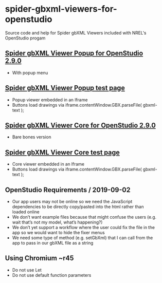 # spider-gbxml-viewers-for-openstudio

Source code and help for Spider gbXML Viewers included with NREL's OpenStudio progam


## [Spider gbXML Viewer Popup for OpenStudio 2.9.0]( https://www.ladybug.tools/spider-gbxml-viewers-for-openstudio/spider-gbxml-viewer-for-openstudio-2-9-0/v-0-00-00/gbxml-popup.html )
* With popup menu

## [Spider gbXML Viewer Popup test page]( https://www.ladybug.tools/spider-gbxml-viewers-for-openstudio/spider-gbxml-viewer-for-openstudio-2-9-0/v-0-00-00/embeddable-in-iframe-popup.html )

* Popup viewer embedded in an Iframe
* Buttons load drawings via iframe.contentWindow.GBX.parseFile( gbxml-text );

## [Spider gbXML Viewer Core for OpenStudio 2.9.0]( https://www.ladybug.tools/spider-gbxml-viewers-for-openstudio/spider-gbxml-viewer-for-openstudio-2-9-0/v-0-00-00/gbxml-core.html )
* Bare bones version

## [Spider gbXML Viewer Core test page]( https://www.ladybug.tools/spider-gbxml-viewers-for-openstudio/spider-gbxml-viewer-for-openstudio-2-9-0/v-0-00-00/embeddable-in-iframe-core.html )

* Core viewer embedded in an Iframe
* Buttons load drawings via iframe.contentWindow.GBX.parseFile( gbxml-text );


## OpenStudio Requirements / 2019-09-02

* Our app users may not be online so we need the JavaScript dependencies to be directly copy/pasted into the html rather than loaded online
* We don’t want example files because that might confuse the users (e.g. wait that’s not my model, what’s happening?)
* We don’t yet support a workflow where the user could fix the file in the app so we would want to hide the fixer menus
* We need some type of method (e.g. setGbXml) that I can call from the app to pass in our gbXML file as a string


## Using Chromium ~r45

* Do not use Let
* Do not use default function parameters

